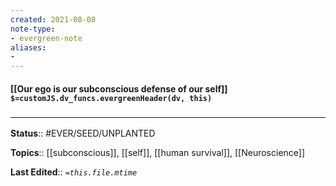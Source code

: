 ```yaml
---
created: 2021-08-08
note-type: 
- evergreen-note
aliases:
- 
---
```


#### [[Our ego is our subconscious defense of our self]] `$=customJS.dv_funcs.evergreenHeader(dv, this)`



### <hr class="footnote"/>

**Status**:: #EVER/SEED/UNPLANTED 

**Topics**::  [[subconscious]], [[self]], [[human survival]], [[Neuroscience]]
	
**Last Edited**:: *`=this.file.mtime`*
